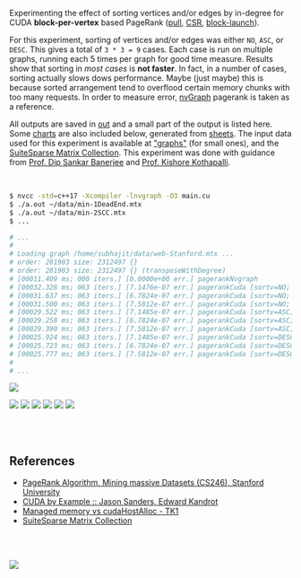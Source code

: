 Experimenting the effect of sorting vertices and/or edges by in-degree for CUDA
**block-per-vertex** based PageRank ([pull], [CSR], [block-launch]).

For this experiment, sorting of vertices and/or edges was either `NO`, `ASC`,
or `DESC`. This gives a total of `3 * 3 = 9` cases. Each case is run on
multiple graphs, running each 5 times per graph for good time measure. Results
show that sorting in *most cases* is **not faster**. In fact, in a number of
cases, sorting actually slows dows performance. Maybe (just maybe) this is
because sorted arrangement tend to overflood certain memory chunks with too
many requests. In order to measure error, [nvGraph] pagerank is taken as
a reference.

All outputs are saved in [out](out/) and a small part of the output is listed
here. Some [charts] are also included below, generated from [sheets]. The input
data used for this experiment is available at ["graphs"] (for small ones), and
the [SuiteSparse Matrix Collection]. This experiment was done with guidance
from [Prof. Dip Sankar Banerjee] and [Prof. Kishore Kothapalli].

<br>

```bash
$ nvcc -std=c++17 -Xcompiler -lnvgraph -O3 main.cu
$ ./a.out ~/data/min-1DeadEnd.mtx
$ ./a.out ~/data/min-2SCC.mtx
$ ...

# ...
#
# Loading graph /home/subhajit/data/web-Stanford.mtx ...
# order: 281903 size: 2312497 {}
# order: 281903 size: 2312497 {} (transposeWithDegree)
# [00011.409 ms; 000 iters.] [0.0000e+00 err.] pagerankNvgraph
# [00032.328 ms; 063 iters.] [7.1476e-07 err.] pagerankCuda [sortv=NO; sorte=NO]
# [00031.637 ms; 063 iters.] [6.7824e-07 err.] pagerankCuda [sortv=NO; sorte=ASC]
# [00031.500 ms; 063 iters.] [7.5812e-07 err.] pagerankCuda [sortv=NO; sorte=DESC]
# [00029.522 ms; 063 iters.] [7.1485e-07 err.] pagerankCuda [sortv=ASC; sorte=NO]
# [00029.258 ms; 063 iters.] [6.7824e-07 err.] pagerankCuda [sortv=ASC; sorte=ASC]
# [00029.390 ms; 063 iters.] [7.5812e-07 err.] pagerankCuda [sortv=ASC; sorte=DESC]
# [00025.924 ms; 063 iters.] [7.1485e-07 err.] pagerankCuda [sortv=DESC; sorte=NO]
# [00025.723 ms; 063 iters.] [6.7824e-07 err.] pagerankCuda [sortv=DESC; sorte=ASC]
# [00025.777 ms; 063 iters.] [7.5812e-07 err.] pagerankCuda [sortv=DESC; sorte=DESC]
#
# ...
```

[![](https://i.imgur.com/Ha2JGkg.gif)][sheetp]

[![](https://i.imgur.com/j4cXLhE.png)][sheetp]
[![](https://i.imgur.com/bIHKFvU.png)][sheetp]
[![](https://i.imgur.com/2ZtTKEb.png)][sheetp]
[![](https://i.imgur.com/b1hp5TZ.png)][sheetp]
[![](https://i.imgur.com/Ah6nepn.png)][sheetp]
[![](https://i.imgur.com/WdEorr0.png)][sheetp]

<br>
<br>


## References

- [PageRank Algorithm, Mining massive Datasets (CS246), Stanford University](http://snap.stanford.edu/class/cs246-videos-2019/lec9_190205-cs246-720.mp4)
- [CUDA by Example :: Jason Sanders, Edward Kandrot](http://www.mat.unimi.it/users/sansotte/cuda/CUDA_by_Example.pdf)
- [Managed memory vs cudaHostAlloc - TK1](https://forums.developer.nvidia.com/t/managed-memory-vs-cudahostalloc-tk1/34281)
- [SuiteSparse Matrix Collection]

<br>
<br>

[![](https://i.imgur.com/TG0K9e0.jpg)](https://www.youtube.com/watch?v=eQqsP388S3Q)

[Prof. Dip Sankar Banerjee]: https://sites.google.com/site/dipsankarban/
[Prof. Kishore Kothapalli]: https://cstar.iiit.ac.in/~kkishore/
[SuiteSparse Matrix Collection]: https://suitesparse-collection-website.herokuapp.com
[nvGraph]: https://github.com/rapidsai/nvgraph
["graphs"]: https://github.com/puzzlef/graphs
[pull]: https://github.com/puzzlef/pagerank-push-vs-pull
[csr]: https://github.com/puzzlef/pagerank-class-vs-csr
[block-launch]: https://github.com/puzzlef/pagerank-cuda-block-adjust-launch
[charts]: https://photos.app.goo.gl/EfwWVoXnAAhNJWdH7
[sheets]: https://docs.google.com/spreadsheets/d/16L-b5ofUZbA6xBYbFZESXbv5hs1FTtw_K0FHJLISlNM/edit?usp=sharing
[sheetp]: https://docs.google.com/spreadsheets/d/e/2PACX-1vS1mLP7ciOUPjtVzwEvrrn3i8pSiJHHQuVmQEmL4H9Gsu_NhEJoJXL0oSfAfUr25PMm-RwsVYP1iW5l/pubhtml

